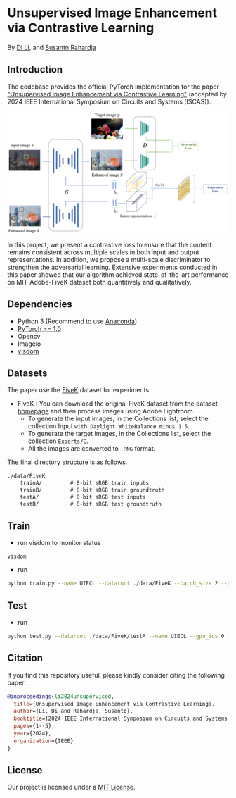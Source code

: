 # Unsupervised Image Enhancement via Contrastive Learning
By [Di Li](https://scholar.google.com/citations?user=r6WfS2gAAAAJ), and [Susanto Rahardja](https://scholar.google.com/citations?user=OdkA4jMAAAAJ&hl=en) 

## Introduction

The codebase provides the official PyTorch implementation for the paper ["Unsupervised Image Enhancement via Contrastive Learning"](https://ieeexplore.ieee.org/abstract/document/10558284) (accepted by 2024 IEEE International Symposium on Circuits and Systems (ISCAS)).

<p align="center">
  <img src="figures/pipeline.png" />
</p>

In this project, we present a contrastive loss to ensure that the content remains consistent across multiple scales in both input and output representations. In addition, we propose a multi-scale discriminator to strengthen the adversarial learning. Extensive experiments conducted in this paper showed that our algorithm achieved state-of-the-art performance on MIT-Adobe-FiveK dataset both quantitively and qualitatively.

## Dependencies 

- Python 3 (Recommend to use [Anaconda](https://www.anaconda.com/download/#linux))
- [PyTorch >= 1.0](https://pytorch.org/)
- Opencv
- Imageio
- [visdom](https://github.com/facebookresearch/visdom)

## Datasets

The paper use the [FiveK](https://data.csail.mit.edu/graphics/fivek/) dataset for experiments.

- FiveK : You can download the original FiveK dataset from the dataset [homepage](https://data.csail.mit.edu/graphics/fivek/) and then process images using Adobe Lightroom.
  - To generate the input images, in the Collections list, select the collection Input `with Daylight WhiteBalance minus 1.5`.  
  - To generate the target images, in the Collections list, select the collection `Experts/C`.  
  - All the images are converted to `.PNG` format.

The final directory structure is as follows.

```
./data/FiveK
    trainA/         # 8-bit sRGB train inputs
    trainB/         # 8-bit sRGB train groundtruth
    testA/          # 8-bit sRGB test inputs
    testB/          # 8-bit sRGB test groundtruth
```
## Train
- run visdom to monitor status
```
visdom
```
- run
```bash
python train.py --name UIECL --dataroot ./data/FiveK --batch_size 2 --gpu_ids 0 --netG rdnccut --model cut --lambda_NCE 10 --nce_includes_all_negatives_from_minibatch --ndf 32 --netD fe --niter 20 --niter_decay 80 --spectral_norm --patch_N 3 --patchSize 64
```

## Test
- run
```bash
python test.py --dataroot ./data/FiveK/testA --name UIECL --gpu_ids 0 --netG rdnccut 
```

## Citation
If you find this repository useful, please kindly consider citing the following paper:

```BibTeX
@inproceedings{li2024unsupervised,
  title={Unsupervised Image Enhancement via Contrastive Learning},
  author={Li, Di and Rahardja, Susanto},
  booktitle={2024 IEEE International Symposium on Circuits and Systems (ISCAS)},
  pages={1--5},
  year={2024},
  organization={IEEE}
}
```

## License

Our project is licensed under a [MIT License](LICENSE).
